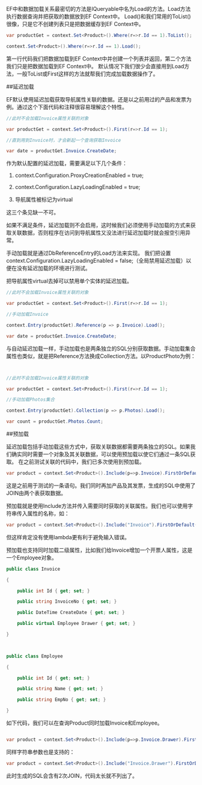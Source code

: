 ﻿EF中和数据加载关系最密切的方法是IQueryable中名为Load的方法。Load方法执行数据查询并把获取的数据放到EF Context中。
Load()和我们常用的ToList()很像，只是它不创建列表只是把数据缓存到EF Context中。


```C#
var productGet = context.Set<Product>().Where(r=>r.Id == 1).ToList();

context.Set<Product>().Where(r=>r.Id == 1).Load(); 
```

第一行代码我们把数据加载到EF Context中并创建一个列表并返回，第二个方法我们只是把数据加载到EF Context中。
默认情况下我们很少会直接用到Load方法，一般ToList或First这样的方法就帮我们完成加载数据操作了。


##延迟加载

EF默认使用延迟加载获取导航属性关联的数据。还是以之前用过的产品和发票为例。通过这个下面代码和注释很容易理解这个特性。


```C#
//此时不会加载Invoice属性关联的对象

var productGet = context.Set<Product>().First(r=>r.Id == 1);

//直到用到Invoice时，才会新起一个查询获取Invoice

var date = productGet.Invoice.CreateDate; 
```

作为默认配置的延迟加载，需要满足以下几个条件：

1. context.Configuration.ProxyCreationEnabled = true;


2. context.Configuration.LazyLoadingEnabled = true;


3. 导航属性被标记为virtual


这三个条见缺一不可。

如果不满足条件，延迟加载则不会启用，这时候我们必须使用手动加载的方式来获取关联数据，否则程序在访问到导航属性又没法进行延迟加载时就会报空引用异常。

手动加载就是通过DbReferenceEntry的Load方法来实现。
我们把设置context.Configuration.LazyLoadingEnabled = false;（全局禁用延迟加载）以便在没有延迟加载的环境进行测试。


把导航属性virtual去掉可以禁用单个实体的延迟加载。


```C#
//此时不会加载Invoice属性关联的对象

var productGet = context.Set<Product>().First(r=>r.Id == 1);

//手动加载Invoice

context.Entry(productGet).Reference(p => p.Invoice).Load();

var date = productGet.Invoice.CreateDate; 
```

与自动延迟加载一样，手动加载也是两条独立的SQL分别获取数据。手动加载集合属性也类似，就是把Reference方法换成Collection方法。以ProductPhoto为例：


```C#


//此时不会加载Invoice属性关联的对象

var productGet = context.Set<Product>().First(r=>r.Id == 1);

//手动加载Photos集合

context.Entry(productGet).Collection(p => p.Photos).Load();

var count = productGet.Photos.Count; 

```
 

##预加载

延迟加载包括手动加载这些方式中，获取关联数据都需要两条独立的SQL。如果我们确实同时需要一个对象及其关联数据，可以使用预加载以使它们通过一条SQL获取。
在之前测试关联的代码中，我们已多次使用到预加载。

```C#
var product = context.Set<Product>().Include(p=>p.Invoice).FirstOrDefault(); 
```

这是之前用于测试的一条语句。我们同时再加产品及其发票，生成的SQL中使用了JOIN由两个表获取数据。

预加载就是使用Include方法并传入需要同时获取的关联属性。我们也可以使用字符串传入属性的名称，如：


```C#
var product = context.Set<Product>().Include("Invoice").FirstOrDefault(); 
```

但这样肯定没有使用lambda更有利于避免输入错误。

预加载也支持同时加载二级属性，比如我们给Invoice增加一个开票人属性，这是一个Employee对象。


```C#
public class Invoice

{

    public int Id { get; set; }

    public string InvoiceNo { get; set; }

    public DateTime CreateDate { get; set; }

    public virtual Employee Drawer { get; set; }

}

 

public class Employee

{

    public int Id { get; set; }

    public string Name { get; set; }

    public string EmpNo { get; set; }

} 
```

如下代码，我们可以在查询Product同时加载Invoice和Employee。



```C#

var product = context.Set<Product>().Include(p=>p.Invoice.Drawer).FirstOrDefault(); 
```

同样字符串参数也是支持的：


```C#
var product = context.Set<Product>().Include("Invoice.Drawer").FirstOrDefault(); 
```

此时生成的SQL会含有2次JOIN，代码太长就不列出了。



